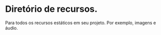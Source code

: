 # Diretório de recursos.

Para todos os recursos estáticos em seu projeto. Por exemplo, imagens e áudio.
